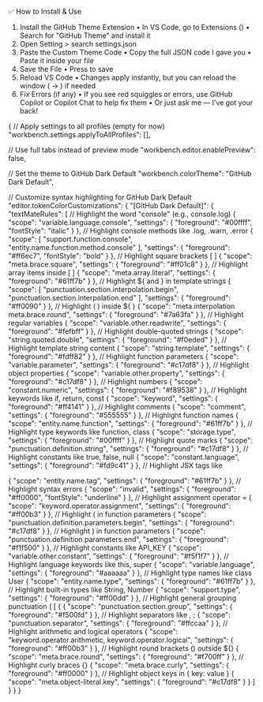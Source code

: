 ✅ How to Install & Use
1. 	Install the GitHub Theme Extension
• 	In VS Code, go to Extensions ()
• 	Search for "GitHub Theme" and install it
2. 	Open Setting > search settings.json 
3. 	Paste the Custom Theme Code
• 	Copy the full JSON code I gave you 
• 	Paste it inside your  file
4. 	Save the File
• 	Press  to save
5. 	Reload VS Code
• 	Changes apply instantly, but you can reload the window ( → ) if needed
6. 	Fix Errors (if any)
• 	If you see red squiggles or errors, use GitHub Copilot or Copilot Chat to help fix them
• 	Or just ask me — I’ve got your back!




{
  // Apply settings to all profiles (empty for now)
  "workbench.settings.applyToAllProfiles": [],

  // Use full tabs instead of preview mode
  "workbench.editor.enablePreview": false,

  // Set the theme to GitHub Dark Default
  "workbench.colorTheme": "GitHub Dark Default",

  // Customize syntax highlighting for GitHub Dark Default
  "editor.tokenColorCustomizations": {
    "[GitHub Dark Default]": {
      "textMateRules": [
        // Highlight the word "console" (e.g., console.log)
        {
          "scope": "variable.language.console",
          "settings": {
            "foreground": "#00ffff",
            "fontStyle": "italic"
          }
        },
        // Highlight console methods like .log, .warn, .error
        {
          "scope": [
            "support.function.console",
            "entity.name.function.method.console"
          ],
          "settings": {
            "foreground": "#ff6ec7",
            "fontStyle": "bold"
          }
        },
        // Highlight square brackets [ ]
        {
          "scope": "meta.brace.square",
          "settings": {
            "foreground": "#ff01c8"
          }
        },
        // Highlight array items inside [ ]
        {
          "scope": "meta.array.literal",
          "settings": {
            "foreground": "#61ff7b"
          }
        },
        // Highlight ${ and } in template strings
        {
          "scope": [
            "punctuation.section.interpolation.begin",
            "punctuation.section.interpolation.end"
          ],
          "settings": {
            "foreground": "#ff0090"
          }
        },
        // Highlight ( ) inside ${ }
        {
          "scope": "meta.interpolation meta.brace.round",
          "settings": {
            "foreground": "#7a63fa"
          }
        },
        // Highlight regular variables
        {
          "scope": "variable.other.readwrite",
          "settings": {
            "foreground": "#fefbff"
          }
        },
        // Highlight double-quoted strings
        {
          "scope": "string.quoted.double",
          "settings": {
            "foreground": "#f0eded"
          }
        },
        // Highlight template string content
        {
          "scope": "string.template",
          "settings": {
            "foreground": "#fdff82"
          }
        },
        // Highlight function parameters
        {
          "scope": "variable.parameter",
          "settings": {
            "foreground": "#c17df8"
          }
        },
        // Highlight object properties
        {
          "scope": "variable.other.property",
          "settings": {
            "foreground": "#c17df8"
          }
        },
        // Highlight numbers
        {
          "scope": "constant.numeric",
          "settings": {
            "foreground": "#f89538"
          }
        },
        // Highlight keywords like if, return, const
        {
          "scope": "keyword",
          "settings": {
            "foreground": "#ff4141"
          }
        },
        // Highlight comments
        {
          "scope": "comment",
          "settings": {
            "foreground": "#555555"
          }
        },
        // Highlight function names
        {
          "scope": "entity.name.function",
          "settings": {
            "foreground": "#61ff7b"
          }
        },
        // Highlight type keywords like function, class
        {
          "scope": "storage.type",
          "settings": {
            "foreground": "#00ffff"
          }
        },
        // Highlight quote marks
        {
          "scope": "punctuation.definition.string",
          "settings": {
            "foreground": "#c17df8"
          }
        },
        // Highlight constants like true, false, null
        {
          "scope": "constant.language",
          "settings": {
            "foreground": "#fd9c41"
          }
        },
        // Highlight JSX tags like <div>
        {
          "scope": "entity.name.tag",
          "settings": {
            "foreground": "#61ff7b"
          }
        },
        // Highlight syntax errors
        {
          "scope": "invalid",
          "settings": {
            "foreground": "#ff0000",
            "fontStyle": "underline"
          }
        },
        // Highlight assignment operator =
        {
          "scope": "keyword.operator.assignment",
          "settings": {
            "foreground": "#ff00b3"
          }
        },
        // Highlight ( in function parameters
        {
          "scope": "punctuation.definition.parameters.begin",
          "settings": {
            "foreground": "#c17df8"
          }
        },
        // Highlight ) in function parameters
        {
          "scope": "punctuation.definition.parameters.end",
          "settings": {
            "foreground": "#f1f500"
          }
        },
        // Highlight constants like API_KEY
        {
          "scope": "variable.other.constant",
          "settings": {
            "foreground": "#f5f1f7"
          }
        },
        // Highlight language keywords like this, super
        {
          "scope": "variable.language",
          "settings": {
            "foreground": "#aaaaaa"
          }
        },
        // Highlight type names like class User
        {
          "scope": "entity.name.type",
          "settings": {
            "foreground": "#61ff7b"
          }
        },
        // Highlight built-in types like String, Number
        {
          "scope": "support.type",
          "settings": {
            "foreground": "#ff00dd"
          }
        },
        // Highlight general grouping punctuation ( [ {
        {
          "scope": "punctuation.section.group",
          "settings": {
            "foreground": "#f500fd"
          }
        },
        // Highlight separators like , ;
        {
          "scope": "punctuation.separator",
          "settings": {
            "foreground": "#ffccaa"
          }
        },
        // Highlight arithmetic and logical operators
        {
          "scope": "keyword.operator.arithmetic, keyword.operator.logical",
          "settings": {
            "foreground": "#ff00b3"
          }
        },
        // Highlight round brackets () outside ${}
        {
          "scope": "meta.brace.round",
          "settings": {
            "foreground": "#f700ff"
          }
        },
        // Highlight curly braces {}
        {
          "scope": "meta.brace.curly",
          "settings": {
            "foreground": "#ff0000"
          }
        },
        // Highlight object keys in { key: value }
        {
          "scope": "meta.object-literal.key",
          "settings": {
            "foreground": "#c17df8"
          }
        }
      ]
    }
  }
}

